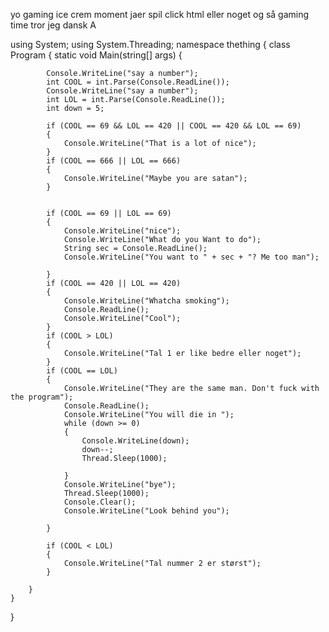 yo 
gaming ice crem moment
jaer spil
click html eller noget og så gaming time tror jeg
dansk A


using System;
using System.Threading;
namespace thething
{
    class Program
    {
        static void Main(string[] args)
        {

            Console.WriteLine("say a number");
            int COOL = int.Parse(Console.ReadLine());
            Console.WriteLine("say a number");
            int LOL = int.Parse(Console.ReadLine());
            int down = 5;

            if (COOL == 69 && LOL == 420 || COOL == 420 && LOL == 69)
            {
                Console.WriteLine("That is a lot of nice");
            }
            if (COOL == 666 || LOL == 666)
            {
                Console.WriteLine("Maybe you are satan");
            }


            if (COOL == 69 || LOL == 69)
            {
                Console.WriteLine("nice");
                Console.WriteLine("What do you Want to do");
                String sec = Console.ReadLine();
                Console.WriteLine("You want to " + sec + "? Me too man");

            }
            if (COOL == 420 || LOL == 420)
            {
                Console.WriteLine("Whatcha smoking");
                Console.ReadLine();
                Console.WriteLine("Cool");
            }
            if (COOL > LOL)
            {
                Console.WriteLine("Tal 1 er like bedre eller noget");
            }
            if (COOL == LOL)
            {
                Console.WriteLine("They are the same man. Don't fuck with the program");
                Console.ReadLine();
                Console.WriteLine("You will die in ");
                while (down >= 0)
                {
                    Console.WriteLine(down);
                    down--;
                    Thread.Sleep(1000);

                }
                Console.WriteLine("bye");
                Thread.Sleep(1000);
                Console.Clear();
                Console.WriteLine("Look behind you");

            }

            if (COOL < LOL)
            {
                Console.WriteLine("Tal nummer 2 er størst");
            }

        }
    }
}


